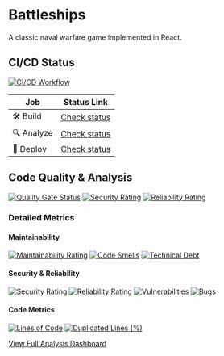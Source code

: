 # Battleships

A classic naval warfare game implemented in React.

## CI/CD Status

[![CI/CD Workflow](https://github.com/ivanwe2/battleships-react/actions/workflows/cicd.yml/badge.svg)](https://github.com/ivanwe2/battleships-react/actions/workflows/cicd.yml)

| Job     | Status Link |
|---------|-------------|
| 🛠 Build   | [Check status](https://github.com/ivanwe2/battleships-react/actions/workflows/cicd.yml?query=job%3Abuild) |
| 🔍 Analyze | [Check status](https://github.com/ivanwe2/battleships-react/actions/workflows/cicd.yml?query=job%3Aanalyze) |
| 🚀 Deploy  | [Check status](https://github.com/ivanwe2/battleships-react/actions/workflows/cicd.yml?query=job%3Adeploy) |

## Code Quality & Analysis

[![Quality Gate Status](https://sonarcloud.io/api/project_badges/measure?project=ivanwe2_battleships-react&metric=alert_status)](https://sonarcloud.io/summary/new_code?id=ivanwe2_battleships-react)
[![Security Rating](https://sonarcloud.io/api/project_badges/measure?project=ivanwe2_battleships-react&metric=security_rating)](https://sonarcloud.io/summary/new_code?id=ivanwe2_battleships-react)
[![Reliability Rating](https://sonarcloud.io/api/project_badges/measure?project=ivanwe2_battleships-react&metric=reliability_rating)](https://sonarcloud.io/summary/new_code?id=ivanwe2_battleships-react)
<!-- [![Coverage](https://sonarcloud.io/api/project_badges/measure?project=ivanwe2_battleships-react&metric=coverage)](https://sonarcloud.io/summary/new_code?id=ivanwe2_battleships-react) -->

### Detailed Metrics

#### Maintainability
[![Maintainability Rating](https://sonarcloud.io/api/project_badges/measure?project=ivanwe2_battleships-react&metric=sqale_rating)](https://sonarcloud.io/summary/new_code?id=ivanwe2_battleships-react)
[![Code Smells](https://sonarcloud.io/api/project_badges/measure?project=ivanwe2_battleships-react&metric=code_smells)](https://sonarcloud.io/summary/new_code?id=ivanwe2_battleships-react)
[![Technical Debt](https://sonarcloud.io/api/project_badges/measure?project=ivanwe2_battleships-react&metric=sqale_index)](https://sonarcloud.io/summary/new_code?id=ivanwe2_battleships-react)

#### Security & Reliability
[![Security Rating](https://sonarcloud.io/api/project_badges/measure?project=ivanwe2_battleships-react&metric=security_rating)](https://sonarcloud.io/summary/new_code?id=ivanwe2_battleships-react)
[![Reliability Rating](https://sonarcloud.io/api/project_badges/measure?project=ivanwe2_battleships-react&metric=reliability_rating)](https://sonarcloud.io/summary/new_code?id=ivanwe2_battleships-react)
[![Vulnerabilities](https://sonarcloud.io/api/project_badges/measure?project=ivanwe2_battleships-react&metric=vulnerabilities)](https://sonarcloud.io/summary/new_code?id=ivanwe2_battleships-react)
[![Bugs](https://sonarcloud.io/api/project_badges/measure?project=ivanwe2_battleships-react&metric=bugs)](https://sonarcloud.io/summary/new_code?id=ivanwe2_battleships-react)

#### Code Metrics
[![Lines of Code](https://sonarcloud.io/api/project_badges/measure?project=ivanwe2_battleships-react&metric=ncloc)](https://sonarcloud.io/summary/new_code?id=ivanwe2_battleships-react)
[![Duplicated Lines (%)](https://sonarcloud.io/api/project_badges/measure?project=ivanwe2_battleships-react&metric=duplicated_lines_density)](https://sonarcloud.io/summary/new_code?id=ivanwe2_battleships-react)

[View Full Analysis Dashboard](https://sonarcloud.io/summary/new_code?id=ivanwe2_battleships-react)
